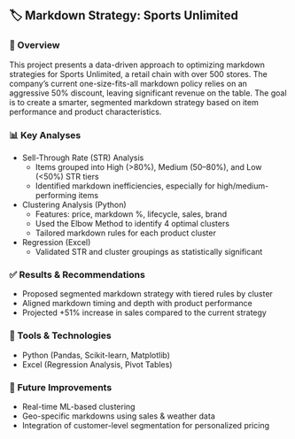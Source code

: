 ## 🏷️ Markdown Strategy: Sports Unlimited

### 📘 Overview

This project presents a data-driven approach to optimizing markdown strategies for Sports Unlimited, a retail chain with over 500 stores. The company’s current one-size-fits-all markdown policy relies on an aggressive 50% discount, leaving significant revenue on the table. The goal is to create a smarter, segmented markdown strategy based on item performance and product characteristics.

### 📊 Key Analyses
* Sell-Through Rate (STR) Analysis
  * Items grouped into High (>80%), Medium (50–80%), and Low (<50%) STR tiers
  * Identified markdown inefficiencies, especially for high/medium-performing items
* Clustering Analysis (Python)
  * Features: price, markdown %, lifecycle, sales, brand
  * Used the Elbow Method to identify 4 optimal clusters
  * Tailored markdown rules for each product cluster
* Regression (Excel)
  * Validated STR and cluster groupings as statistically significant
    
### ✅ Results & Recommendations
* Proposed segmented markdown strategy with tiered rules by cluster
* Aligned markdown timing and depth with product performance
* Projected +51% increase in sales compared to the current strategy

### 🚀 Tools & Technologies
* Python (Pandas, Scikit-learn, Matplotlib)
* Excel (Regression Analysis, Pivot Tables)

### 🔮 Future Improvements
* Real-time ML-based clustering
* Geo-specific markdowns using sales & weather data
* Integration of customer-level segmentation for personalized pricing
